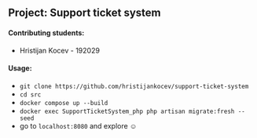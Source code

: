 ## Project: Support ticket system

#### Contributing students:
- Hristijan Kocev - 192029

#### Usage:
- `git clone https://github.com/hristijankocev/support-ticket-system`
- `cd src`
- `docker compose up --build`
- `docker exec SupportTicketSystem_php php artisan migrate:fresh --seed`
- go to `localhost:8080` and explore ☺